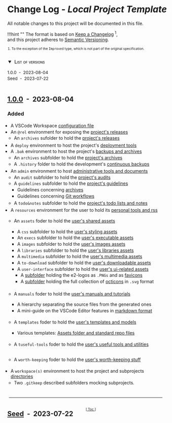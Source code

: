 <!-- markdownlint-disable MD024 MD051 -->
# Change Log - *Local Project Template*
<!--
-------------------------------------------------------------------------------------------------------------------------------------
___  HEADER     _______________________________________________________________
---------------------------------------------------------------------------------------------------------------------------->

All notable changes to this project will be documented in this file.

!!!hint ""
    The format is based on
    [Keep a Changelog](https://keepachangelog.com/en/1.0.0/)<sup>&nbsp;1</sup>,
    <br/>
    and this project adheres to [Semantic Versioning](https://semver.org/spec/v2.0.0.html).

</div>
<ol class="note">
<li> To the exception of the <span class="note"><code>Improved</code></span> type, which is not part of the original specification.</li>
</li>
</ol>

<!-- @import "[TOC]" {cmd="toc" depthFrom=2 depthTo=2 orderedList=false} -->
<details open id="toc">
<summary>
<span>List of versions<span></summary>

<!-- code_chunk_output -->

- [1.0.0 &nbsp;-&nbsp; 2023-08-04](#100httpsgithubcome2d2ipitmpl-local-project-holdercomparev000v100-nbsp-nbsp-2023-08-04)
- [Seed &nbsp;-&nbsp; 2023-07-22](#seedhttpsgithubcome2d2ipitmpl-local-project-holderreleasestagv000-nbsp-nbsp-2023-07-22)

<!-- /code_chunk_output -->

</details>

<!--
-------------------------------------------------------------------------------------------------------------------------------------
___  TEMPLATES     ____________________________________________________________
-----------------------------------------------------------------------------------------------------------------------------
Note. The "Unreleased" template is NOT preceded by a [Toc] link (due to the fact that it is the
first entry in the file ... and because its positioning would be different). Therefore, the link must
be added when the version is released (see "Compared / Tag-only Versioned Header" below).

UNRELEASED VERSION (includes the bottom separator line)
´´´´´´´´´´´´´´´´´´´´´´´´´´´´´´´´´´´´´´´´´´´´´´´´´´´´´´´´´´´´´´´´´´´´´´´´´´´´´´´´´´
## [Unreleased](https://github.com/e2d2ipi/tmpl-local-project-holder/compare/...HEAD)

### Added

- ...

### Changed

- ...

### Improved

- ...

### Deprecated

- ...

### Removed

- ...

### Fixed

- ...

### Security

- ...

-------------------------------------------------------------------------------------------------------------------------------------

COMPARED VERSIONED HEADER
´´´´´´´´´´´´´´´´´´´´´´´´´´´´´´´´´´´´´´´´´´´´´´´´´
<a class="toc" title="&uarr; Table Of Contents &uarr;" href="#toc">[&nbsp;Toc&nbsp;]</a>

## [<vers>](https://github.com/e2d2ipi/tmpl-local-project-holder/compare/<to-that>...<this>) &nbsp;-&nbsp; <yyy-mm-dd>

- - -

TAG-ONLY VERSIONED HEADER
´´´´´´´´´´´´´´´´´´´´´´´´´´´´´´´´´´´´´´´´´´´´´´´´
<a class="toc" title="&uarr; Table Of Contents &uarr;" href="#toc">[&nbsp;Toc&nbsp;]</a>

## [<vers>](https://github.com/e2d2ipi/tmpl-local-project-holder/releases/tag/<the-tag>) &nbsp;-&nbsp; <yyy-mm-dd>

<!--
-------------------------------------------------------------------------------------------------------------------------------------
___ CHANGELOG   ____________________________________________________________
-----------------------------------------------------------------------------------------------------------------------------
NEW  VERSION  CHECKLIST  (!!! Release Brsnch !!!)
´´´´´´´´´´´´´´´´´´´´´´´´´´´´´´´´´´´´´´´´´´´´´´´´´´´´´´´´´´´´´´´´´´´´´´´´
The first 3 steps below should be taken  on the `develop` branch,
BEFORE  the `telease` branch is created.

  [   ]  COPY-PASTE the desired header  in place of the "[Unreleased](...)" one

  [   ]  UPDATE the new header with the release's <version>, <tag(s)> and <date>.

  [   ]  REPLACE [Unreleased] by the last release's next version

The next step should be done on the `develop` branch, but only
AFTER the `release` branch is created (optional, but recommended).

  [   ]  CHECK OUT the `develop` branch

  [   ]  CREATE a new [Unreleased] entry on top

The step below finalizes the release's changelog. It should be the last commit on the `release`
branch before the final merge happens.

  [   ]  MODIFY the comparison settings from `...HEAD` to `<last-vers-tag>...<new-vers-tag>`

-->

## [1.0.0](https://github.com/e2d2ipi/tmpl-local-project-holder/compare/v0.0.0...v1.0.0) &nbsp;-&nbsp; 2023-08-04

### Added

- A VSCode Workspace [configuration file](./vscode-index.code-workspace)
- An `@rel` environment for exposing the [project's releases](./@rel/.gitkeep)
  - An `archives` sufolder to hold the [project's releases](./@rel/archives/.gitkeep)
- A `deploy` environment to host the project's [deployment tools](/deploy/.gitkeep)
- A `.bak` environment to host the project's [backups and archives](/.bak/.gitkeep)
  - An `archives` subfolder to hold the [project's archives](./.bak/archives/.gitkeep)
  - A `.history` folder to hold the development's [continuous backups](./.bak/.history/.gitkeep)
- An `admin` environment to host [administrative tools and documents](./admin/.gitkeep)
  - An `audit` subfolder to hold the [project's audits](./admin/audits/.gitkeep)
  - A `guidelines` subfolder to hold the [project's guidelines](./admin/guidelines/.gitkeep)
    - Guidelines concerning [archives](./admin/guidelines/handling-archives/handling-archives.md)
    - Guidelines concerning [Git workflows](./admin/guidelines/git-branching/git-branching-model.md)
  - A `todo&notes` subfolder to hold the [project's todo lists and notes](./admin/todo&notes/.gitkeep)
- A `resources` environment for the user to hold its [personal tools and rss](./resources/.gitkeep)
  - An `assets` foder to hold the [user's shared assets](./resources/assets/.gitkeep)
    - A `css` subfolder to hold the [user's styling assets](./resources/assets/css/.gitkeep)
    - An `execs` subfolder to hold the [user's executable assets](./resources/assets/execs/.gitkeep)
    - A `images` subfolder to hold the [user's images assets](./resources/assets/images/.gitkeep)
    - A `libraries` subfolder to hold the [user's libraries assets](./resources/assets/libraries/.gitkeep)
    - A `multimedia` subfolder to hold the [user's multimedia assets](./resources/assets/multimedia/.gitkeep)
    - A `to-download` subfolder to hold the [user's downloadable assets](./resources/assets/to-download/.gitkeep)
    - A `user-interface` subfolder to hold the [user's ui-related assets](./resources/assets/user-interface/.gitkeep)
      - A [subfolder](./resources/assets/user-interface/e2d2ipi/.gitkeep) holding the e2-logos as `.PNGs` and as [favicons](https://realfavicongenerator.net/)
      - A [subfolder](./resources/assets/user-interface/octicons/.gitkeep) holding the full collection of [octicons](https://primer.style/design/foundations/icons) in `.svg` format

  - A `manuals` foder to hold the [user's manuals and tutorials](./resources/manuals/.gitkeep)
    - A hierarchy separating the source files from the generated ones
    - A mini-guide on the VSCode Editor features in [markdown format](./resources/manuals/vscode-custom-features/vscode-custom-features.md)
  - A `templates` foder to hold the [user's templates and models](./resources/templates/.gitkeep)
    - Various templates: [Assets folder and standard repo files](./resources/templates/.gitkeep)
  - A `tuseful-tools` foder to hold the [user's useful tools and utilities](./resources/useful-tools/.gitkeep)
  - A `worth-keeping` foder to hold the [user's worth-keeping stuff](./resources/worth-keeping/.gitkeep)
- A `workspace(s)` environment to host the project and subprojects [directories](./workspaces/.gitkeep)
  - Two `.gitkeep` described subfolders mocking subprojects.

-------------------------------------------------------------------------------------------------------------------------------------

<a class="toc" title="&uarr; Table Of Contents &uarr;" href="#toc">[&nbsp;Toc&nbsp;]</a>

## [Seed](https://github.com/e2d2ipi/tmpl-local-project-holder/releases/tag/v0.0.0) &nbsp;-&nbsp; 2023-07-22

<!-- markdownlint-disable MD024 MD051 -->
<!--
-------------------------------------------------------------------------------------------------------------------------------------
___  [ x ]  INSTALLATION  CHECKLIST     __________________________________________
----------------------------------------------------------------------------------------------------------------------------

[   ]  COPY / MOVE the template to `/CHANGELOG.md` (at repo's root-level)

[   ]  UPDATE the document's title (e.g. "Change Log - My Project")

[   ]  REPLACE https://github.com/e2d2ipi/tmpl-local-project-holder to the actual repository's URL.
       There are 5 instances of it:
        [   ]  3x in the TEMPLATE section
        [   ]  1x in the [0.0.0] vesion
        [   ]  1x in the [Unreleasd] vesion

[   ]  SET the [Seed] version's date to the project's start date

 [   ]  ADD the v0.0.0 tag to the commit tree

[   ]  DONE. Move this checklist at the bottom of this file (or deleting it)

-->

<style>
  .admonition {
    width: 300pt;
    font-size:95%;
    margin-left:50pt;
  }

  a.toc {
    position: relative;
    display: inline-block;
    top: 6ex;
    left: 21em;
    padding-left: 20pt;
    font-size:75%;
    font-weight:400;
  }

  hr {
    top: 2.5ex;
    width: 96%;
    left: 1%;
    position: relative;
  }

  ul {
    padding-bottom: 2pt;
  }

  ul li {
    margin-left: -10pt;
    padding-top: 2pt;
  }

  ol.note {
    font-size:75%;
    padding-left: 10pt;
    margin-bottom:20pt;
  }

  span.note {
    font-size: 110%
  }

  code.note {
    font-size: 110%
  }

  #toc {
    font-size:95%;
    margin-bottom:20pt;
    margin: 14pt 0pt 32pt 10pt
  }

  #toc summary {
    margin-left: -8pt;
    margin-bottom:2pt;
    font-weight: bold;
    font-size: 110%;
    font-variant: small-caps;
    font-weight:500
  }

  #toc span {
    margin-left: 3pt;
  }
</style>
